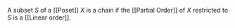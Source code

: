 A subset $S$ of a [[Poset]] $X$ is a chain if 
the [[Partial Order]] of $X$ restricted to $S$ is a [[Linear order]].

